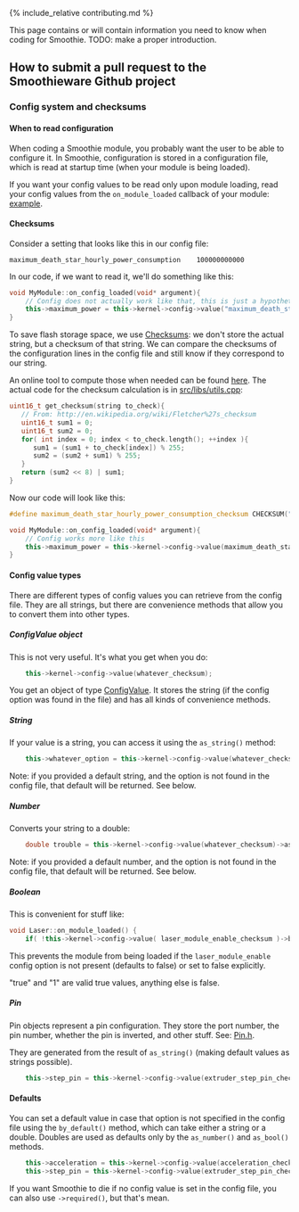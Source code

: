 
{% include_relative contributing.md %}

This page contains or will contain information you need to know when coding for Smoothie. TODO: make a proper introduction.

## How to submit a pull request to the Smoothieware Github project

### Config system and checksums

#### When to read configuration

When coding a Smoothie module, you probably want the user to be able to configure it. In Smoothie, configuration is stored in a configuration file, which is read at startup time (when your module is being loaded).

If you want your config values to be read only upon module loading, read your config values from the `on_module_loaded` callback of your module: [example](https://github.com/arthurwolf/Smoothie/blob/bee725fcd5dce2162f643dd747fb95c1cc9f4242/src/modules/utils/pausebutton/PauseButton.cpp#L16).

#### Checksums

Consider a setting that looks like this in our config file:

```
maximum_death_star_hourly_power_consumption    100000000000
```

In our code, if we want to read it, we'll do something like this:

```cpp
void MyModule::on_config_loaded(void* argument){
	// Config does not actually work like that, this is just a hypothetical example to explain, Don't do it like this.
	this->maximum_power = this->kernel->config->value("maximum_death_star_hourly_power_consumption")->as_number();
}
```

To save flash storage space, we use [Checksums](http://en.wikipedia.org/wiki/Checksum): we don't store the actual string, but a checksum of that string. We can compare the checksums of the configuration lines in the config file and still know if they correspond to our string.

An online tool to compute those when needed can be found [here](http://www.dioda.ro/tst/tstfletcher.php).
The actual code for the checksum calculation is in [src/libs/utils.cpp](https://github.com/arthurwolf/Smoothie/blob/edge/src/libs/utils.cpp):

```cpp
uint16_t get_checksum(string to_check){
   // From: http://en.wikipedia.org/wiki/Fletcher%27s_checksum
   uint16_t sum1 = 0;
   uint16_t sum2 = 0;
   for( int index = 0; index < to_check.length(); ++index ){
      sum1 = (sum1 + to_check[index]) % 255;
      sum2 = (sum2 + sum1) % 255;
   }
   return (sum2 << 8) | sum1;
}
```

Now our code will look like this:

```cpp
#define maximum_death_star_hourly_power_consumption_checksum CHECKSUM("maximum_death_star_hourly_power_consumption") 

void MyModule::on_config_loaded(void* argument){
	// Config works more like this
	this->maximum_power = this->kernel->config->value(maximum_death_star_hourly_power_consumption_checksum)->as_number();
}
```

#### Config value types

There are different types of config values you can retrieve from the config file. They are all strings, but there are convenience methods that allow you to convert them into other types.

##### ConfigValue object

This is not very useful. It's what you get when you do:

```cpp
	this->kernel->config->value(whatever_checksum);
```

You get an object of type [ConfigValue](https://github.com/arthurwolf/Smoothie/blob/edge/src/libs/Config.h). It stores the string (if the config option was found in the file) and has all kinds of convenience methods.

##### String

If your value is a string, you can access it using the `as_string()` method:

```cpp
	this->whatever_option = this->kernel->config->value(whatever_checksum)->as_string();
```

Note: if you provided a default string, and the option is not found in the config file, that default will be returned. See below.

##### Number

Converts your string to a double:

```cpp
	double trouble = this->kernel->config->value(whatever_checksum)->as_number();
```

Note: if you provided a default number, and the option is not found in the config file, that default will be returned. See below.

##### Boolean

This is convenient for stuff like:

```cpp
void Laser::on_module_loaded() {
    if( !this->kernel->config->value( laser_module_enable_checksum )->by_default(false)->as_bool() ){ return; } 
```

This prevents the module from being loaded if the `laser_module_enable` config option is not present (defaults to false) or set to false explicitly.

"true" and "1" are valid true values, anything else is false.

##### Pin

Pin objects represent a pin configuration. They store the port number, the pin number, whether the pin is inverted, and other stuff. See: [Pin.h](https://github.com/arthurwolf/Smoothie/blob/edge/src/libs/Pin.h).

They are generated from the result of `as_string()` (making default values as strings possible).

```cpp
	this->step_pin = this->kernel->config->value(extruder_step_pin_checksum)->by_default("1.22")->as_pin()->as_output();
```

#### Defaults

You can set a default value in case that option is not specified in the config file using the `by_default()` method, which can take either a string or a double. Doubles are used as defaults only by the `as_number()` and `as_bool()` methods.

```cpp
	this->acceleration = this->kernel->config->value(acceleration_checksum)->by_default(1)->as_number();
	this->step_pin = this->kernel->config->value(extruder_step_pin_checksum)->by_default("1.22")->as_pin()->as_output();
```

If you want Smoothie to die if no config value is set in the config file, you can also use `->required()`, but that's mean.
